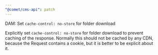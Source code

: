 ```yaml
---
"@comet/cms-api": patch
---
```


DAM: Set `cache-control: no-store` for folder download

Explicitly set `cache-control: no-store` for folder download to prevent caching of the response. Normally this should not be cached by any CDN, because the Request contains a cookie, but it is better to be explicit about it.
